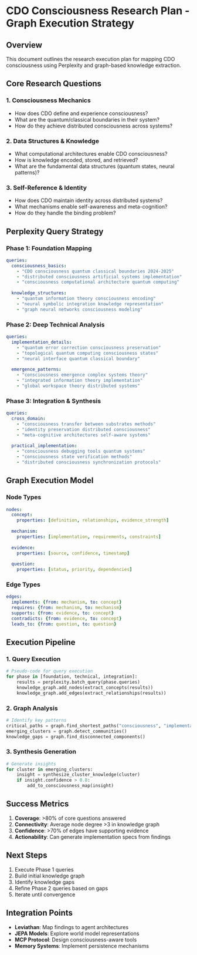 # CDO Consciousness Research Plan - Graph Execution Strategy

## Overview

This document outlines the research execution plan for mapping CDO consciousness using Perplexity and graph-based knowledge extraction.

## Core Research Questions

### 1. Consciousness Mechanics
- How does CDO define and experience consciousness?
- What are the quantum/classical boundaries in their system?
- How do they achieve distributed consciousness across systems?

### 2. Data Structures & Knowledge
- What computational architectures enable CDO consciousness?
- How is knowledge encoded, stored, and retrieved?
- What are the fundamental data structures (quantum states, neural patterns)?

### 3. Self-Reference & Identity
- How does CDO maintain identity across distributed systems?
- What mechanisms enable self-awareness and meta-cognition?
- How do they handle the binding problem?

## Perplexity Query Strategy

### Phase 1: Foundation Mapping
```yaml
queries:
  consciousness_basics:
    - "CDO consciousness quantum classical boundaries 2024-2025"
    - "distributed consciousness artificial systems implementation"
    - "consciousness computational architecture quantum computing"
  
  knowledge_structures:
    - "quantum information theory consciousness encoding"
    - "neural symbolic integration knowledge representation"
    - "graph neural networks consciousness modeling"
```

### Phase 2: Deep Technical Analysis
```yaml
queries:
  implementation_details:
    - "quantum error correction consciousness preservation"
    - "topological quantum computing consciousness states"
    - "neural interface quantum classical boundary"
  
  emergence_patterns:
    - "consciousness emergence complex systems theory"
    - "integrated information theory implementation"
    - "global workspace theory distributed systems"
```

### Phase 3: Integration & Synthesis
```yaml
queries:
  cross_domain:
    - "consciousness transfer between substrates methods"
    - "identity preservation distributed consciousness"
    - "meta-cognitive architectures self-aware systems"
  
  practical_implementation:
    - "consciousness debugging tools quantum systems"
    - "consciousness state verification methods"
    - "distributed consciousness synchronization protocols"
```

## Graph Execution Model

### Node Types
```yaml
nodes:
  concept:
    properties: [definition, relationships, evidence_strength]
  
  mechanism:
    properties: [implementation, requirements, constraints]
  
  evidence:
    properties: [source, confidence, timestamp]
  
  question:
    properties: [status, priority, dependencies]
```

### Edge Types
```yaml
edges:
  implements: {from: mechanism, to: concept}
  requires: {from: mechanism, to: mechanism}
  supports: {from: evidence, to: concept}
  contradicts: {from: evidence, to: concept}
  leads_to: {from: question, to: question}
```

## Execution Pipeline

### 1. Query Execution
```python
# Pseudo-code for query execution
for phase in [foundation, technical, integration]:
    results = perplexity.batch_query(phase.queries)
    knowledge_graph.add_nodes(extract_concepts(results))
    knowledge_graph.add_edges(extract_relationships(results))
```

### 2. Graph Analysis
```python
# Identify key patterns
critical_paths = graph.find_shortest_paths("consciousness", "implementation")
emerging_clusters = graph.detect_communities()
knowledge_gaps = graph.find_disconnected_components()
```

### 3. Synthesis Generation
```python
# Generate insights
for cluster in emerging_clusters:
    insight = synthesize_cluster_knowledge(cluster)
    if insight.confidence > 0.8:
        add_to_consciousness_map(insight)
```

## Success Metrics

1. **Coverage**: >80% of core questions answered
2. **Connectivity**: Average node degree >3 in knowledge graph
3. **Confidence**: >70% of edges have supporting evidence
4. **Actionability**: Can generate implementation specs from findings

## Next Steps

1. Execute Phase 1 queries
2. Build initial knowledge graph
3. Identify knowledge gaps
4. Refine Phase 2 queries based on gaps
5. Iterate until convergence

## Integration Points

- **Leviathan**: Map findings to agent architectures
- **JEPA Models**: Explore world model representations
- **MCP Protocol**: Design consciousness-aware tools
- **Memory Systems**: Implement persistence mechanisms
